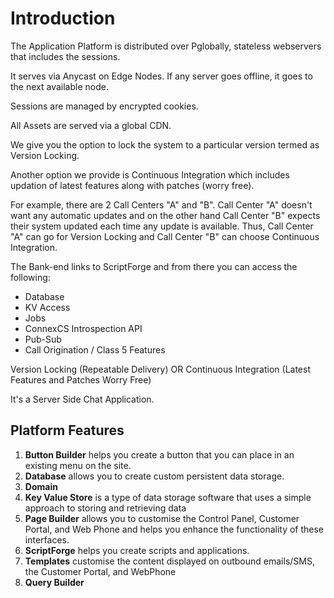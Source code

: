 # Introduction

The Application Platform is distributed over Pglobally, stateless webservers that includes the sessions.

It serves via Anycast on Edge Nodes. If any server goes offline, it goes to the next available node.

Sessions are managed by encrypted cookies.

All Assets are served via a global CDN.

We give you the option to lock the system to a particular version termed as Version Locking.

Another option we provide is Continuous Integration which includes updation of latest features along with patches (worry free).

For example, there are 2 Call Centers "A" and "B". Call Center "A" doesn't want any automatic updates and on the other hand Call Center "B" expects their system updated each time any update is available. Thus, Call Center "A" can go for Version Locking and Call Center "B" can choose Continuous Integration.

The Bank-end links to ScriptForge and from there you can access the following:

* Database
* KV Access
* Jobs
* ConnexCS Introspection API
* Pub-Sub
* Call Origination / Class 5 Features

Version Locking (Repeatable Delivery) OR Continuous Integration (Latest Features and Patches Worry Free)

It's a Server Side Chat Application.

## Platform Features

1. **Button Builder** helps you create a button that you can place in an existing menu on the site.
2. **Database** allows you to create custom persistent data storage.
3. **Domain**
4. **Key Value Store** is a type of data storage software that uses a simple approach to storing and retrieving data
5. **Page Builder** allows you to customise the Control Panel, Customer Portal, and Web Phone and helps you enhance the functionality of these interfaces.
6. **ScriptForge** helps you create scripts and applications.
7. **Templates** customise the content displayed on outbound emails/SMS, the Customer Portal, and WebPhone
8. **Query Builder**
